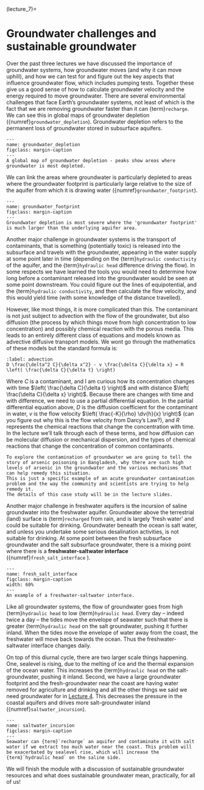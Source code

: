 <br><div style="page-break-before:always;"></div>

(lecture_7)=
# Groundwater challenges and sustainable groundwater

Over the past three lectures we have discussed the importance of groundwater systems, how groundwater moves (and why it can move uphill), and how we can test for and figure out the key aspects that influence groundwater flow, which includes pumping tests.
Together these give us a good sense of how to calculate groundwater velocity and the energy required to move groundwater.
There are several environmental challenges that face Earth’s groundwater systems, not least of which is the fact that we are removing groundwater faster than it can {term}`recharge`.
We can see this in global maps of groundwater depletion ({numref}`groundwater_depletion`).
Groundwater depletion refers to the permanent loss of groundwater stored in subsurface aquifers.

```{figure} ./figures/figure7.1.png
---
name: groundwater_depletion
figclass: margin-caption
---
A global map of groundwater depletion - peaks show areas where groundwater is most depleted. 
```

We can link the areas where groundwater is particularly depleted to areas where the groundwater footprint is particularly large relative to the size of the aquifer from which it is drawing water ({numref}`groundwater_footprint`).

```{figure} ./figures/figure7.2.jpg
---
name: groundwater_footprint
figclass: margin-caption
---
Groundwater depletion is most severe where the 'groundwater footprint' is much larger than the underlying aquifer area.
```

Another major challenge in groundwater systems is the transport of contaminants, that is something (potentially toxic) is released into the subsurface and travels with the groundwater, appearing in the water supply at some point later in time (depending on the {term}`hydraulic conductivity` of the aquifer, and the {term}`hydraulic head` difference driving the flow).
In some respects we have learned the tools you would need to determine how long before a contaminant released into the groundwater would be seen at some point downstream.
You could figure out the lines of equipotential, and the {term}`hydraulic conductivity`, and then calculate the flow velocity, and this would yield time (with some knowledge of the distance travelled).

However, like most things, it is more complicated than this.
The contaminant is not just subject to advection with the flow of the groundwater, but also diffusion (the process by which things move from high concentration to low concentration) and possibly chemical reaction with the porous media.
This leads to an entirely different class of equations and models known as advective diffusive transport models.
We wont go through the mathematics of these models but the standard formula is:

```{math}
:label: advection
D \frac{\delta^2 C}{\delta x^2} - v \frac{\delta C}{\delta x} = R \left( \frac{\delta C}{\delta t} \right)
```

Where $C$ is a contaminant, and I am curious how its concentration changes with time $\left( \frac{\delta C}{\delta t} \right)$ and with distance $\left( \frac{\delta C}{\delta x} \right)$.
Because there are changes with time and with difference, we need to use a partial differential equation.
In the partial differential equation above, $D$ is the diffusion coefficient for the contaminant in water, $v$ is the flow velocity $\left( \frac{-K}{\rho} \dv{h}{x} \right)$ (can you figure out why this is the flow velocity from Darcy’s Law?), and $R$ represents the chemical reactions that change the concentration with time.
In the lecture we’ll talk through each of these terms, and how diffusion can be molecular diffusion or mechanical dispersion, and the types of chemical reactions that change the concentration of common contaminants.

```{note}
To explore the contamination of groundwater we are going to tell the story of arsenic poisoning in Bangladesh, why there are such high levels of arsenic in the groundwater and the various mechanisms that can help remedy this situation.
This is just a specific example of an acute groundwater contamination problem and the way the community and scientists are trying to help remedy it.
The details of this case study will be in the lecture slides.
```

Another major challenge in freshwater aquifers is the incursion of saline groundwater into the freshwater aquifer.  Groundwater above the terrestrial (land) surface is {term}`recharged` from rain, and is largely ‘fresh water’ and could be suitable for drinking.
Groundwater beneath the ocean is salt water, and unless you undertake some serious desalination activities, is not suitable for drinking.
At some point between the fresh subsurface groundwater and the salt subsurface groundwater, there is a mixing point where there is a **freshwater-saltwater interface** ({numref}`fresh_salt_interface` ).

```{figure} ./figures/figure7.3.png
---
name: fresh_salt_interface
figclass: margin-caption
width: 60%
---
An example of a freshwater-saltwater interface.
```

Like all groundwater systems, the flow of groundwater goes from high {term}`hydraulic head` to low {term}`hydraulic head`.
Every day – indeed twice a day – the tides move the envelope of seawater such that there is greater {term}`hydraulic head` on the salt groundwater, pushing it further inland.
When the tides move the envelope of water away from the coast, the freshwater will move back towards the ocean.
Thus the freshwater-saltwater interface changes daily.

On top of this diurnal cycle, there are two larger scale things happening.
One, sealevel is rising, due to the melting of ice and the thermal expansion of the ocean water.
This increases the {term}`hydraulic head` on the salt-groundwater, pushing it inland.
Second, we have a large groundwater footprint and the fresh-groundwater near the coast are having water removed for agriculture and drinking and all the other things we said we need groundwater for in [Lecture 4](lecture_4).
This decreases the pressure in the coastal aquifers and drives more salt-groundwater inland ({numref}`saltwater_incursion`).

```{figure} ./figures/figure7.4.png
---
name: saltwater_incursion
figclass: margin-caption
---
Seawater can {term}`recharge` an aquifer and contaminate it with salt water if we extract too much water near the coast. This problem will be exacerbated by sealevel rise, which will increase the {term}`hydraulic head` on the saline side.
```

We will finish the module with a discussion of sustainable groundwater resources and what does sustainable groundwater mean, practically, for all of us!
